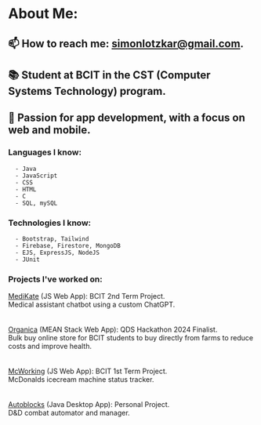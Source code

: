 # About Me:
## 📫 How to reach me: simonlotzkar@gmail.com.
## 📚 Student at BCIT in the CST (Computer Systems Technology) program.
## 📲 Passion for app development, with a focus on web and mobile.
   ### Languages I know: 
      - Java 
      - JavaScript
      - CSS
      - HTML
      - C
      - SQL, mySQL
   ### Technologies I know: 
      - Bootstrap, Tailwind
      - Firebase, Firestore, MongoDB
      - EJS, ExpressJS, NodeJS
      - JUnit
   ### Projects I've worked on: 
   [MediKate](https://github.com/Danton1/2800-202410-BBY34) (JS Web App): BCIT 2nd Term Project.
   <br/>
      Medical assistant chatbot using a custom ChatGPT. 
      <br/>
   <br/>
   <br/>
   [Organica](https://devpost.com/software/qds) (MEAN Stack Web App): QDS Hackathon 2024 Finalist. 
      <br/>
      Bulk buy online store for BCIT students to buy directly from farms to reduce costs and improve health. 
      <br/>
   <br/>
   <br/>
   [McWorking](https://github.com/simonlotzkar/1800_20233_BBYTeam17) (JS Web App): BCIT 1st Term Project. 
      <br/>
      McDonalds icecream machine status tracker. 
      <br/>
   <br/>
   <br/>
   [Autoblocks](https://github.com/simonlotzkar/autoblocks) (Java Desktop App): Personal Project. 
      <br/>
      D&D combat automator and manager. 
      <br/>
